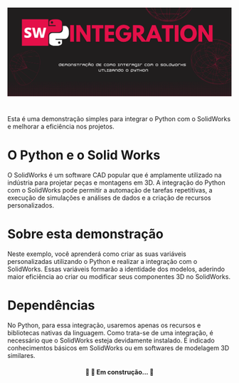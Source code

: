 <h1 align="center">
  <img src="src/images/sw_integration_01.png" alt="sw_integration_01">
</h1>
<br>
Esta é uma demonstração simples para integrar o Python com o SolidWorks e melhorar a eficiência nos projetos.


# O Python e o Solid Works
O SolidWorks é um software CAD popular que é amplamente utilizado na indústria para projetar peças e montagens em 3D. A integração do Python com o SolidWorks pode permitir a automação de tarefas repetitivas, a execução de simulações e análises de dados e a criação de recursos personalizados.


# Sobre esta demonstração
Neste exemplo, você aprenderá como criar as suas variáveis personalizadas utilizando o Python e realizar a integração com o SolidWorks. Essas variáveis formarão a identidade dos modelos, aderindo maior eficiência ao criar ou modificar seus componentes 3D no SolidWorks.


# Dependências
No Python, para essa integração, usaremos apenas os recursos e bibliotecas nativas da linguagem.
Como trata-se de uma integração, é necessário que o SolidWorks esteja devidamente instalado.
É indicado conhecimentos básicos em SolidWorks ou em softwares de modelagem 3D similares.



<h4 align="center"> 
	🚧  🚀 Em construção...  🚧
</h4>